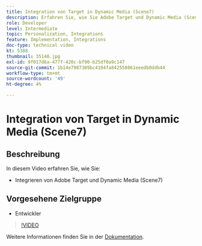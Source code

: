 ```yaml
---
title: Integration von Target in Dynamic Media (Scene7)
description: Erfahren Sie, wie Sie Adobe Target und Dynamic Media (Scene7) integrieren.
role: Developer
level: Intermediate
topic: Personalization, Integrations
feature: Implementation, Integrations
doc-type: technical video
kt: 5388
thumbnail: 35148.jpg
exl-id: 9f017d6a-477f-420c-bf90-b25df0a9c147
source-git-commit: 1b14e7987309bc4104fa842558861eeedb0ddb44
workflow-type: tm+mt
source-wordcount: '49'
ht-degree: 4%

---
```


# Integration von Target in Dynamic Media (Scene7)

## Beschreibung

In diesem Video erfahren Sie, wie Sie:

* Integrieren von Adobe Target und Dynamic Media (Scene7)

## Vorgesehene Zielgruppe

* Entwickler

>[!VIDEO](https://video.tv.adobe.com/v/35148/?quality=12)

Weitere Informationen finden Sie in der [Dokumentation](https://experienceleague.adobe.com/docs/target/using/administer/scene7-settings.html?lang=en).
